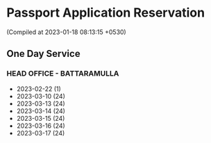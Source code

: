 # Passport Application Reservation
(Compiled at 2023-01-18 08:13:15 +0530)

## One Day Service
### HEAD OFFICE - BATTARAMULLA

* 2023-02-22 (1)
* 2023-03-10 (24)
* 2023-03-13 (24)
* 2023-03-14 (24)
* 2023-03-15 (24)
* 2023-03-16 (24)
* 2023-03-17 (24)
